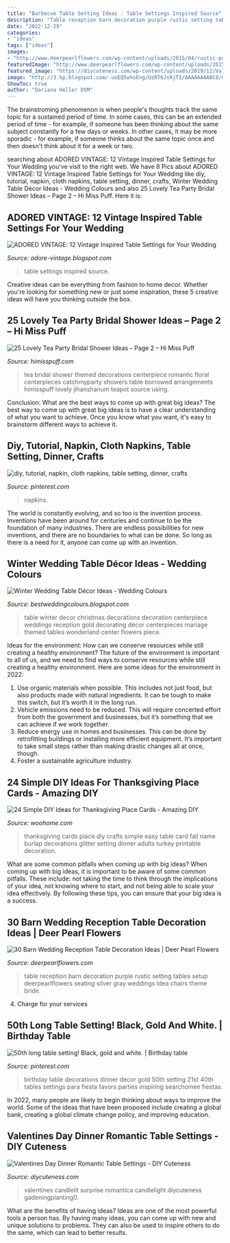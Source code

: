 ```yaml
---
title: "Barbecue Table Setting Ideas : Table Settings Inspired Source"
description: "Table reception barn decoration purple rustic setting tables setup deerpearlflowers seating silver gray weddings idea chairs theme bride"
date: "2022-12-29"
categories:
- "ideas"
tags: ["ideas"]
images:
- "http://www.deerpearlflowers.com/wp-content/uploads/2015/04/rustic-purple-barn-wedding-reception-table-setting-ideas.jpg"
featuredImage: "http://www.deerpearlflowers.com/wp-content/uploads/2015/04/rustic-purple-barn-wedding-reception-table-setting-ideas.jpg"
featured_image: "https://diycuteness.com/wp-content/uploads/2019/12/Valentines-Day-Dinner-Romantic-Table-Settings-9.jpg"
image: "http://3.bp.blogspot.com/-uoEQ5whoEng/UzRT6JsRjTI/AAAAAAAABC8/GvlU62tVTuY/s1600/13.jpg"
ShowToc: true
author: "Dariana Heller DVM"
---
```



The brainstroming phenomenon is when people's thoughts track the same topic for a sustained period of time. In some cases, this can be an extended period of time - for example, if someone has been thinking about the same subject constantly for a few days or weeks. In other cases, it may be more sporadic - for example, if someone thinks about the same topic once and then doesn't think about it for a week or two.

	

		
searching about ADORED VINTAGE: 12 Vintage Inspired Table Settings for Your Wedding you've visit to the right web. We have 8 Pics about ADORED VINTAGE: 12 Vintage Inspired Table Settings for Your Wedding like diy, tutorial, napkin, cloth napkins, table setting, dinner, crafts, Winter Wedding Table Décor Ideas - Wedding Colours and also 25 Lovely Tea Party Bridal Shower Ideas – Page 2 – Hi Miss Puff. Here it is:
		
    
## ADORED VINTAGE: 12 Vintage Inspired Table Settings For Your Wedding

<img loading=lazy src="http://3.bp.blogspot.com/-uoEQ5whoEng/UzRT6JsRjTI/AAAAAAAABC8/GvlU62tVTuY/s1600/13.jpg" onerror="this.onerror=null;this.src='https://tse4.mm.bing.net/th?id=OIP.2wk-5YzEJupkI3EK5FecBwHaLI&amp;pid=15.1';" alt="ADORED VINTAGE: 12 Vintage Inspired Table Settings for Your Wedding">

_Source: adore-vintage.blogspot.com_

>table settings inspired source. 

	

Creative ideas can be everything from fashion to home decor. Whether you're looking for something new or just some inspiration, these 5 creative ideas will have you thinking outside the box.

    
## 25 Lovely Tea Party Bridal Shower Ideas – Page 2 – Hi Miss Puff

<img loading=lazy src="https://www.himisspuff.com/wp-content/uploads/2017/04/floral-centerpiece-at-this-Romantic-Tea-Party-themed-Bridal-Shower.jpg" onerror="this.onerror=null;this.src='https://tse3.mm.bing.net/th?id=OIP.nmD62XIz09WQ_3KdK3sYRwHaKX&amp;pid=15.1';" alt="25 Lovely Tea Party Bridal Shower Ideas – Page 2 – Hi Miss Puff">

_Source: himisspuff.com_

>tea bridal shower themed decorations centerpiece romantic floral centerpieces catchmyparty showers table borrowed arrangements himisspuff lovely jihanshanum teapot source using. 

	

Conclusion: What are the best ways to come up with great big ideas?
The best way to come up with great big ideas is to have a clear understanding of what you want to achieve. Once you know what you want, it's easy to brainstorm different ways to achieve it.

    
## Diy, Tutorial, Napkin, Cloth Napkins, Table Setting, Dinner, Crafts

<img loading=lazy src="https://i.pinimg.com/736x/33/f3/d6/33f3d68b1bcc443cfc232eaec28d4577.jpg" onerror="this.onerror=null;this.src='https://tse1.mm.bing.net/th?id=OIP.i3j-tZgwbfzDwIGAn_uj2AHaLH&amp;pid=15.1';" alt="diy, tutorial, napkin, cloth napkins, table setting, dinner, crafts">

_Source: pinterest.com_

>napkins. 

	

The world is constantly evolving, and so too is the invention process. Inventions have been around for centuries and continue to be the foundation of many industries. There are endless possibilities for new inventions, and there are no boundaries to what can be done. So long as there is a need for it, anyone can come up with an invention.

    
## Winter Wedding Table Décor Ideas - Wedding Colours

<img loading=lazy src="http://4.bp.blogspot.com/-PsSwRHA_vKs/UWLliDnrzTI/AAAAAAAAAJo/B8HxknHjKcQ/s1600/winter-wedding-table-decor-ideas-11.jpg" onerror="this.onerror=null;this.src='https://tse1.mm.bing.net/th?id=OIP.fmc2wOmLznXYCUE5DoLPSwHaLJ&amp;pid=15.1';" alt="Winter Wedding Table Décor Ideas - Wedding Colours">

_Source: bestweddingcolours.blogspot.com_

>table winter decor christmas decorations decoration centerpiece weddings reception gold decorating décor centerpieces mariage themed tables wonderland center flowers piece. 

	

Ideas for the environment: How can we conserve resources while still creating a healthy environment?
The future of the environment is important to all of us, and we need to find ways to conserve resources while still creating a healthy environment. Here are some ideas for the environment in 2022: 
1. Use organic materials when possible. This includes not just food, but also products made with natural ingredients. It can be tough to make this switch, but it’s worth it in the long run. 
2. Vehicle emissions need to be reduced. This will require concerted effort from both the government and businesses, but it’s something that we can achieve if we work together. 
3. Reduce energy use in homes and businesses. This can be done by retrofitting buildings or installing more efficient equipment. It’s important to take small steps rather than making drastic changes all at once, though. 
4. Foster a sustainable agriculture industry.

    
## 24 Simple DIY Ideas For Thanksgiving Place Cards - Amazing DIY

<img loading=lazy src="http://www.woohome.com/wp-content/uploads/2013/11/DIY-Thanksgiving-Place-Cards-13-2.jpg" onerror="this.onerror=null;this.src='https://tse3.mm.bing.net/th?id=OIP.5d7uEQDX_4VQOaNgG_YOkgHaLH&amp;pid=15.1';" alt="24 Simple DIY Ideas for Thanksgiving Place Cards - Amazing DIY">

_Source: woohome.com_

>thanksgiving cards place diy crafts simple easy table card fall name burlap decorations glitter setting dinner adults turkey printable decoration. 

	

What are some common pitfalls when coming up with big ideas?
When coming up with big ideas, it is important to be aware of some common pitfalls. These include: not taking the time to think through the implications of your idea, not knowing where to start, and not being able to scale your idea effectively. By following these tips, you can ensure that your big idea is a success.

    
## 30 Barn Wedding Reception Table Decoration Ideas | Deer Pearl Flowers

<img loading=lazy src="http://www.deerpearlflowers.com/wp-content/uploads/2015/04/rustic-purple-barn-wedding-reception-table-setting-ideas.jpg" onerror="this.onerror=null;this.src='https://tse3.mm.bing.net/th?id=OIP.uDVleVqNCucwIt3IgFxLUgHaLH&amp;pid=15.1';" alt="30 Barn Wedding Reception Table Decoration Ideas | Deer Pearl Flowers">

_Source: deerpearlflowers.com_

>table reception barn decoration purple rustic setting tables setup deerpearlflowers seating silver gray weddings idea chairs theme bride. 

	

4. Charge for your services 

    
## 50th Long Table Setting! Black, Gold And White. | Birthday Table

<img loading=lazy src="https://i.pinimg.com/736x/ef/49/67/ef4967e3b7437439b936ad108229059a.jpg" onerror="this.onerror=null;this.src='https://tse4.mm.bing.net/th?id=OIP.BhWyZ4cRBwdZogw6Y6DMfQHaNL&amp;pid=15.1';" alt="50th long table setting! Black, gold and white. | Birthday table">

_Source: pinterest.com_

>birthday table decorations dinner decor gold 50th setting 21st 40th tables settings para fiesta favors parties inspiring searchomee fiestas. 

	

In 2022, many people are likely to begin thinking about ways to improve the world. Some of the ideas that have been proposed include creating a global bank, creating a global climate change policy, and improving education.

    
## Valentines Day Dinner Romantic Table Settings - DIY Cuteness

<img loading=lazy src="https://diycuteness.com/wp-content/uploads/2019/12/Valentines-Day-Dinner-Romantic-Table-Settings-9.jpg" onerror="this.onerror=null;this.src='https://tse1.mm.bing.net/th?id=OIP.Xn-arz10oaYd3m-oGcJDgwHaNJ&amp;pid=15.1';" alt="Valentines Day Dinner Romantic Table Settings - DIY Cuteness">

_Source: diycuteness.com_

>valentines candlelit surprise romantica candlelight diycuteness gadeningplanting0. 

	

What are the benefits of having ideas?
Ideas are one of the most powerful tools a person has. By having many ideas, you can come up with new and unique solutions to problems. They can also be used to inspire others to do the same, which can lead to better results.

